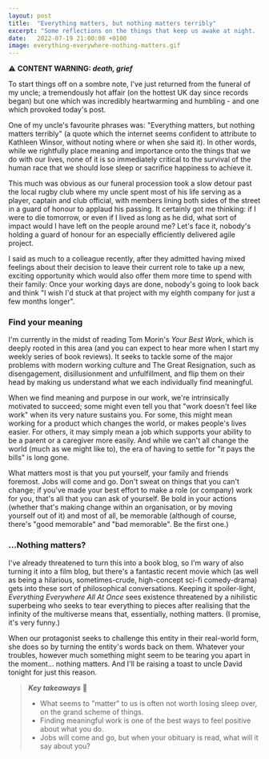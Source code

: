 ```yaml
---
layout: post
title:  "Everything matters, but nothing matters terribly"
excerpt: "Some reflections on the things that keep us awake at night. (CONTENT WARNING: death, grief)"
date:   2022-07-19 21:00:00 +0100
image: everything-everywhere-nothing-matters.gif
---
```


⚠️ **CONTENT WARNING: _death, grief_**

To start things off on a sombre note, I've just returned from the funeral of my uncle; a tremendously hot affair (on the hottest UK day since records began) but one which was incredibly heartwarming and humbling - and one which provoked today's post.

One of my uncle's favourite phrases was: "Everything matters, but nothing matters terribly" (a quote which the internet seems confident to attribute to Kathleen Winsor, without noting where or when she said it). In other words, while we rightfully place meaning and importance onto the things that we do with our lives, none of it is so immediately critical to the survival of the human race that we should lose sleep or sacrifice happiness to achieve it.

This much was obvious as our funeral procession took a slow detour past the local rugby club where my uncle spent most of his life serving as a player, captain and club official, with members lining both sides of the street in a guard of honour to applaud his passing. It certainly got me thinking: if I were to die tomorrow, or even if I lived as long as he did, what sort of impact would I have left on the people around me? Let's face it, nobody's holding a guard of honour for an especially efficiently delivered agile project.

I said as much to a colleague recently, after they admitted having mixed feelings about their decision to leave their current role to take up a new, exciting opportunity which would also offer them more time to spend with their family: Once your working days are done, nobody's going to look back and think "I wish I'd stuck at that project with my eighth company for just a few months longer". 

### Find your meaning

I'm currently in the midst of reading Tom Morin's _Your Best Work_, which is deeply rooted in this area (and you can expect to hear more when I start my weekly series of book reviews). It seeks to tackle some of the major problems with modern working culture and The Great Resignation, such as disengagement, disillusionment and unfulfillment, and flip them on their head by making us understand what we each individually find meaningful.

When we find meaning and purpose in our work, we're intrinsically motivated to succeed; some might even tell you that "work doesn't feel like work" when its very nature sustains you. For some, this might mean working for a product which changes the world, or makes people's lives easier. For others, it may simply mean a job which supports your ability to be a parent or a caregiver more easily. And while we can't all change the world (much as we might like to), the era of having to settle for "it pays the bills" is long gone.

What matters most is that you put yourself, your family and friends foremost. Jobs will come and go. Don't sweat on things that you can't change; if you've made your best effort to make a role (or company) work for you, that's all that you can ask of yourself. Be bold in your actions (whether that's making change within an organisation, or by moving yourself out of it) and most of all, be memorable (although of course, there's "good memorable" and "bad memorable". Be the first one.)

### ...Nothing matters?

I've already threatened to turn this into a book blog, so I'm wary of also turning it into a film blog, but there's a fantastic recent movie which (as well as being a hilarious, sometimes-crude, high-concept sci-fi comedy-drama) gets into these sort of philosophical conversations. Keeping it spoiler-light, _Everything Everywhere All At Once_ sees existence threatened by a nihilistic superbeing who seeks to tear everything to pieces after realising that the infinity of the multiverse means that, essentially, nothing matters. (I promise, it's very funny.)

When our protagonist seeks to challenge this entity in their real-world form, she does so by turning the entity's words back on them. Whatever your troubles, however much something might seem to be tearing you apart in the moment... nothing matters. And I'll be raising a toast to uncle David tonight for just this reason.

> **_Key takeaways_** 📝  
> * What seems to "matter" to us is often not worth losing sleep over, on the grand scheme of things.
> * Finding meaningful work is one of the best ways to feel positive about what you do.
> * Jobs will come and go, but when your obituary is read, what will it say about you?